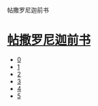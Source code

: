 ﻿




 帖撒罗尼迦前书



[](bible/../)
=============

[帖撒罗尼迦前书](bible/index.md)
====================


* [0](bible/1TH00.md)
* [1](bible/1TH01.md)
* [2](bible/1TH02.md)
* [3](bible/1TH03.md)
* [4](bible/1TH04.md)
* [5](bible/1TH05.md)

